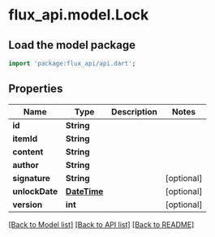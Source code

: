 # flux_api.model.Lock

## Load the model package
```dart
import 'package:flux_api/api.dart';
```

## Properties
Name | Type | Description | Notes
------------ | ------------- | ------------- | -------------
**id** | **String** |  | 
**itemId** | **String** |  | 
**content** | **String** |  | 
**author** | **String** |  | 
**signature** | **String** |  | [optional] 
**unlockDate** | [**DateTime**](DateTime.md) |  | [optional] 
**version** | **int** |  | [optional] 

[[Back to Model list]](../README.md#documentation-for-models) [[Back to API list]](../README.md#documentation-for-api-endpoints) [[Back to README]](../README.md)


